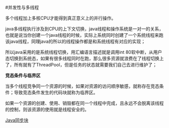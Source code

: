 #并发性与多线程

多个线程加上多核CPU才能得到真正意义上的并行操作。

java多线程执行涉及到CPU的上下文切换，java线程和操作系统是一对一的关系，也就是说当你创建一个java线程的时候，实际上系统同时创建了一个系统线程来跑该java线程，同理java的所以的线程操作都是和系统线程有对应的实现；

所以java采用的是系统线程切换，用汇编语言描述就是调用int 80软中断，从用户态切换到系统态，如果有很多线程同时在跑，那么很多资源就浪费在了线程切换上了，所有就有了ThreadPool，但是任务的状态就需要我们自己去进行维护了；

**竞态条件与临界区**

当多个线程竞争同一个资源的时候，如果对资源的访问顺序敏感，就称存在竞态条件；导致竞态条件发生的代码块就称为临界区。

如果一个资源的创建、使用、销毁都在同一个线程中完成，且永远不会脱离该线程的控制，则该资源的使用就是线程安全的。

[Java同步块](./Thread.md/  "synchronized")

